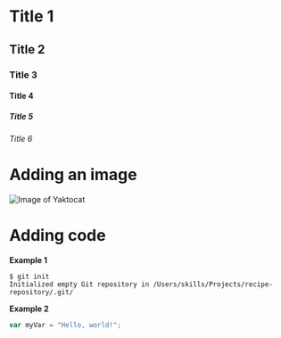 # Title 1

## Title 2

### Title 3

#### Title 4

##### Title 5

###### Title 6

# Adding an image

![Image of Yaktocat](https://octodex.github.com/images/yaktocat.png)

# Adding code

**Example 1**

```
$ git init
Initialized empty Git repository in /Users/skills/Projects/recipe-repository/.git/
```

**Example 2**

``` javascript
var myVar = "Hello, world!";
```
